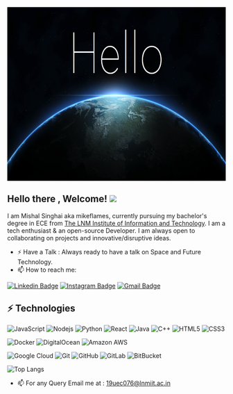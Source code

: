 
<img src="https://github.com/Mikeflames/Mikeflames/blob/main/Hello-World.png" align="center" height="400" width="900">


## Hello there , Welcome! <img src="https://raw.githubusercontent.com/aemmadi/aemmadi/master/wave.gif" width="30px">

I am Mishal Singhai aka mikeflames, currently pursuing my bachelor's degree in ECE from [The LNM Institute of Information and Technology](https://https://www.lnmiit.ac.in/). 
I am a tech enthusiast & an open-source Developer. I am always open to collaborating on projects and innovative/disruptive ideas.
- ⚡ Have a Talk : Always ready to have a talk on Space and Future Technology.
- 📫 How to reach me:

[![Linkedin Badge](https://img.shields.io/badge/-mishal-blue?style=flat-square&logo=Linkedin&logoColor=white&link=https://www.linkedin.com/in/mishal-singhai-6004101b2/)](https://www.linkedin.com/in/mishal-singhai-6004101b2/)
[![Instagram Badge](https://img.shields.io/badge/-mishal-purple?style=flat-square&logo=instagram&logoColor=white&link=https://https://www.instagram.com/mishal_singhai/)](https://www.instagram.com/mishal_singhai/)
[![Gmail Badge](https://img.shields.io/badge/-19uec076@lnmiit.ac.in-c14438?style=flat-square&logo=Gmail&logoColor=white&link=mailto:19uec076@lnmiit.ac.in)](mailto:19uec076@lnmiit.ac.in)

## ⚡ Technologies

![JavaScript](https://img.shields.io/badge/-JavaScript-black?style=flat-square&logo=javascript)
![Nodejs](https://img.shields.io/badge/-Nodejs-black?style=flat-square&logo=Node.js)
![Python](https://img.shields.io/badge/-Python-black?style=flat-square&logo=Python)
![React](https://img.shields.io/badge/-React-black?style=flat-square&logo=react)
![Java](https://img.shields.io/badge/-java-E34A86?style=flat-square&logo=java)
![C++](https://img.shields.io/badge/-C++-00599C?style=flat-square&logo=c)
![HTML5](https://img.shields.io/badge/-HTML5-E34F26?style=flat-square&logo=html5&logoColor=white)
![CSS3](https://img.shields.io/badge/-CSS3-1572B6?style=flat-square&logo=css3)
<!--![Bootstrap](https://img.shields.io/badge/-Bootstrap-563D7C?style=flat-square&logo=bootstrap) -->
<!-- ![TypeScript](https://img.shields.io/badge/-TypeScript-007ACC?style=flat-square&logo=typescript)
![MongoDB](https://img.shields.io/badge/-MongoDB-black?style=flat-square&logo=mongodb)
![GraphQL](https://img.shields.io/badge/-GraphQL-E10098?style=flat-square&logo=graphql)
![PostgreSQL](https://img.shields.io/badge/-PostgreSQL-336791?style=flat-square&logo=postgresql)
![MySQL](https://img.shields.io/badge/-MySQL-black?style=flat-square&logo=mysql)
![Heroku](https://img.shields.io/badge/-Heroku-430098?style=flat-square&logo=heroku) -->
![Docker](https://img.shields.io/badge/-Docker-black?style=flat-square&logo=docker)
![DigitalOcean](https://img.shields.io/badge/-Digital%20Ocean-darkblue?style=flat-square&logo=digitalocean)
![Amazon AWS](https://img.shields.io/badge/Amazon%20AWS-232F3E?style=flat-square&logo=amazon-aws)
<!-- ![Microsoft Azure](https://img.shields.io/badge/Microsoft%20Azure-232F7E?style=flat-square&logo=microsoft-azure) -->
![Google Cloud](https://img.shields.io/badge/Google%20Cloud-black?style=flat-square&logo=google-cloud)
![Git](https://img.shields.io/badge/-Git-black?style=flat-square&logo=git)
![GitHub](https://img.shields.io/badge/-GitHub-181717?style=flat-square&logo=github)
![GitLab](https://img.shields.io/badge/-GitLab-FCA121?style=flat-square&logo=gitlab)
![BitBucket](https://img.shields.io/badge/-BitBucket-darkblue?style=flat-square&logo=bitbucket)
<!--![Raspberry Pi](https://img.shields.io/badge/-Raspberry%20Pi-C51A4A?style=flat-square&logo=Raspberry-Pi) -->

<!-- raw HTML omitted -->
<!-- ![Github Stats](https://github-readme-stats.vercel.app/api?username=mikeflames&count_private=true&show_icons=true&include_all_commits=true) -->
![Top Langs](https://github-readme-stats.vercel.app/api/top-langs/?username=mikeflames&hide=TeX&layout=compact)

<!-- ![Profile Visits](https://komarev.com/ghpvc/?username=mikeflames&style=flat-square) -->
- 📫 For any Query Email me at : 19uec076@lnmiit.ac.in
